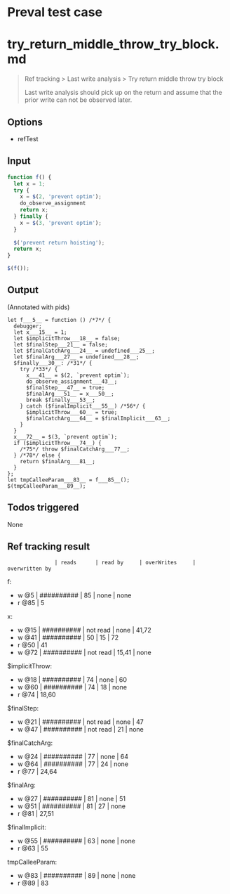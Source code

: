 # Preval test case

# try_return_middle_throw_try_block.md

> Ref tracking > Last write analysis > Try return middle throw try block
>
> Last write analysis should pick up on the return and assume that the prior write can not be observed later.

## Options

- refTest

## Input

`````js filename=intro
function f() {
  let x = 1;
  try {
    x = $(2, 'prevent optim');
    do_observe_assignment
    return x;
  } finally {
    x = $(3, 'prevent optim');
  }
  
  $('prevent return hoisting');
  return x;
}

$(f());
`````


## Output

(Annotated with pids)

`````filename=intro
let f___5__ = function () /*7*/ {
  debugger;
  let x___15__ = 1;
  let $implicitThrow___18__ = false;
  let $finalStep___21__ = false;
  let $finalCatchArg___24__ = undefined___25__;
  let $finalArg___27__ = undefined___28__;
  $finally___30__: /*31*/ {
    try /*33*/ {
      x___41__ = $(2, `prevent optim`);
      do_observe_assignment___43__;
      $finalStep___47__ = true;
      $finalArg___51__ = x___50__;
      break $finally___53__;
    } catch ($finalImplicit___55__) /*56*/ {
      $implicitThrow___60__ = true;
      $finalCatchArg___64__ = $finalImplicit___63__;
    }
  }
  x___72__ = $(3, `prevent optim`);
  if ($implicitThrow___74__) {
    /*75*/ throw $finalCatchArg___77__;
  } /*78*/ else {
    return $finalArg___81__;
  }
};
let tmpCalleeParam___83__ = f___85__();
$(tmpCalleeParam___89__);
`````


## Todos triggered


None


## Ref tracking result


                   | reads      | read by     | overWrites     | overwritten by
f:
  - w @5       | ########## | 85          | none           | none
  - r @85      | 5

x:
  - w @15      | ########## | not read    | none           | 41,72
  - w @41      | ########## | 50          | 15             | 72
  - r @50      | 41
  - w @72      | ########## | not read    | 15,41          | none

$implicitThrow:
  - w @18          | ########## | 74          | none           | 60
  - w @60          | ########## | 74          | 18             | none
  - r @74          | 18,60

$finalStep:
  - w @21          | ########## | not read    | none           | 47
  - w @47          | ########## | not read    | 21             | none

$finalCatchArg:
  - w @24          | ########## | 77          | none           | 64
  - w @64          | ########## | 77          | 24             | none
  - r @77          | 24,64

$finalArg:
  - w @27          | ########## | 81          | none           | 51
  - w @51          | ########## | 81          | 27             | none
  - r @81          | 27,51

$finalImplicit:
  - w @55          | ########## | 63          | none           | none
  - r @63          | 55

tmpCalleeParam:
  - w @83          | ########## | 89          | none           | none
  - r @89          | 83

